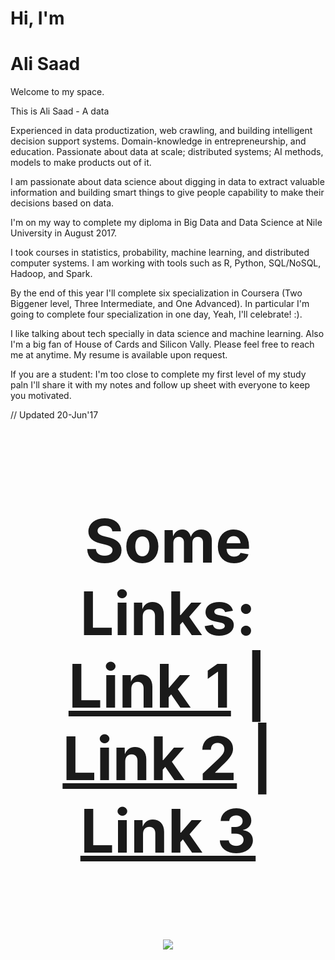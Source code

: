 # Hi, I'm
# Ali Saad

Welcome to my space.

This is Ali Saad - A data 

Experienced in data productization, web crawling, and building intelligent decision support systems. Domain-knowledge in entrepreneurship, and education. Passionate about data at scale; distributed systems; AI methods, models to make products out of it.

I am passionate about data science about digging in data to extract valuable information and building smart things to give people capability to make their decisions based on data.

I'm on my way to complete my diploma in Big Data and Data Science at Nile University in August 2017.	

I took courses in statistics, probability, machine learning, and distributed computer systems. I am working with tools such as R, Python, SQL/NoSQL, Hadoop, and Spark.

By the end of this year I'll complete six specialization in Coursera (Two Biggener level, Three Intermediate, and One Advanced). In particular I'm going to complete four specialization in one day, Yeah, I'll celebrate! :).

I like talking about tech specially in data science and machine learning. Also I'm a big fan of House of Cards and Silicon Vally.
Please feel free to reach me at anytime. My resume is available upon request.

If you are a student: I'm too close to complete my first level of my study paln I'll share it with my notes and follow up sheet with everyone to keep you motivated.

// Updated 20-Jun'17
<h1 style="font-size:10vw">
<p align="center">
  <b>Some Links:</b><br>
  <a href="#">Link 1</a> |
  <a href="#">Link 2</a> |
  <a href="#">Link 3</a>
  <br><br>
  <img src="https://cms.hi.com/uploads/Facebook_Logo_504728a787.jpg">
</p>
  </h1>

